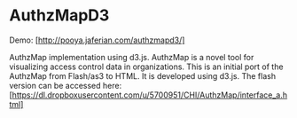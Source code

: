 AuthzMapD3
==========
Demo: [http://pooya.jaferian.com/authzmapd3/]

AuthzMap implementation using d3.js. AuthzMap is a novel tool for visualizing access control data in organizations. This is an initial port of the AuthzMap from Flash/as3 to HTML. It is developed using d3.js. The flash version can be accessed here: [https://dl.dropboxusercontent.com/u/5700951/CHI/AuthzMap/interface_a.html]
